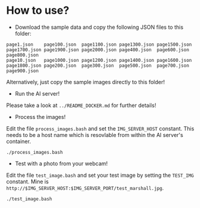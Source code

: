 # How to use?

* Download the sample data and copy the following JSON files to this folder:

```
page1.json    page100.json  page1100.json page1300.json page1500.json page1700.json page1900.json page2000.json page400.json  page600.json  page800.json
page10.json   page1000.json page1200.json page1400.json page1600.json page1800.json page200.json  page300.json  page500.json  page700.json  page900.json
```

Alternatively, just copy the sample images directly to this folder!

* Run the AI server!

Please take a look at `../README_DOCKER.md` for further details!

* Process the images!

Edit the file `process_images.bash` and set the `IMG_SERVER_HOST` constant. This needs to be a host name which is resovlable from within the AI server's container.

```
./process_images.bash
```

* Test with a photo from your webcam!

Edit the file `test_image.bash` and set your test image by setting the `TEST_IMG` constant. Mine is `http://$IMG_SERVER_HOST:$IMG_SERVER_PORT/test_marshall.jpg`.

```
./test_image.bash
```


